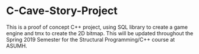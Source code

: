 # C-Cave-Story-Project
This is a proof of concept C++ project, using SQL library to create a game engine and tmx to create the 2D bitmap. 
This will be updated throughout the Spring 2019 Semester for the Structural Programming/C++ course at ASUMH.
